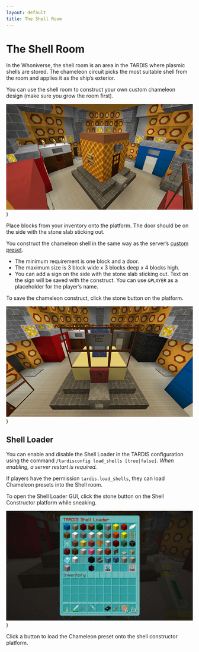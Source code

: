```yaml
---
layout: default
title: The Shell Room
---
```


# The Shell Room

In the Whoniverse, the shell room is an area in the TARDIS where plasmic shells are stored. The chameleon circuit picks
the most suitable shell from the room and applies it as the ship’s exterior.

You can use the shell room to construct your own custom chameleon design (make sure you grow the room first).

![shell room](/images/rooms/shell.jpg))

Place blocks from your inventory onto the platform. The door should be on the side with the stone slab sticking out.

You construct the chameleon shell in the same way as the server’s [custom preset](custom-preset.html).

- The minimum requirement is one block and a door.
- The maximum size is 3 block wide x 3 blocks deep x 4 blocks high.
- You can add a sign on the side with the stone slab sticking out. Text on the sign will be saved with the construct.
  You can use `&PLAYER` as a placeholder for the player’s name.

To save the chameleon construct, click the stone button on the platform.

![shell room showing button](/images/docs/shell.jpg))

## Shell Loader

You can enable and disable the Shell Loader in the TARDIS configuration using the
command `/tardisconfig load_shells [true|false]`. _When enabling, a server restart is required._

If players have the permission `tardis.load_shells`, they can load Chameleon presets into the Shell room.

To open the Shell Loader GUI, click the stone button on the Shell Constructor platform while sneaking.

![shell loader](/images/docs/shell_loader.jpg))

Click a button to load the Chameleon preset onto the shell constructor platform.
